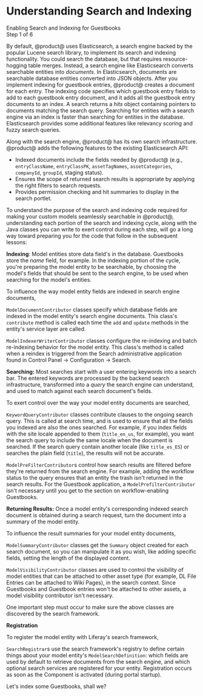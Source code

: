 # Understanding Search and Indexing [](id=understanding-search-and-indexing)

<div class="learn-path-step">
    <p>Enabling Search and Indexing for Guestbooks<br>Step 1 of 6</p>
</div>

By default, @product@ uses Elasticsearch, a search engine backed by the popular
Lucene search library, to implement its search and indexing functionality. You
could search the database, but that requires resource-hogging table merges.
Instead, a search engine like Elasticsearch converts searchable entities into
*documents*. In Elasticsearch, documents are searchable database entities
converted into JSON objects. After you implement indexing for guestbook entries,
@product@ creates a document for each entry. The indexing code specifies which
guestbook entry fields to add to each guestbook entry document, and it adds all
the guestbook entry documents to an index. A search returns a *hits* object
containing pointers to documents matching the search query. Searching for
entities with a search engine via an index is faster than searching for entities
in the database. Elasticsearch provides some additional features like relevancy
scoring and fuzzy search queries. 

Along with the search engine, @product@ has its own search infrastructure.
@product@ adds the following features to the existing Elasticsearch API: 

-   Indexed documents include the fields needed by @product@ (e.g., 
    `entryClassName`, `entryClassPK`, `assetTagNames`, `assetCategories`, 
    `companyId`, `groupId`, staging status). 
-   Ensures the scope of returned search results is appropriate by applying 
    the right filters to search requests. 
-   Provides permission checking and hit summaries to display in the search 
    portlet. 

To understand the purpose of the search and indexing code required for making
your custom models seamlessly searchable in @product@, understanding each
portion of the search and indexing cycle, along with the Java classes you can
write to exert control during each step, will go a long way toward preparing you
for the code that follow in the subsequent lessons:

**Indexing**: Model entities store data field's in the database. Guestbooks
store the _name_ field, for example. In the indexing portion of the cycle,
you're preparing the model entity to be searchable, by choosing the model's
fields that should be sent to the search engine, to be used when searching for
the model's entities.

To influence the way model entity fields are indexed in search engine documents,

`ModelDocumentContributor` classes specify which database fields are indexed in
the model entity's search engine documents. This class's `contribute` method is
called each time the `add` and `update` methods in the entity's service layer
are called.

`ModelIndexerWriterContributor` classes configure the re-indexing and batch
re-indexing behavior for the model entity. This class's method is called when a
reindex is triggered from the Search administrative application found in Control
Panel &rarr; Configuration &rarr; Search.

**Searching:** Most searches start with a user entering keywords into a search
bar. The entered keywords are processed by the backend search infrastructure,
transformed into a *query* the search engine can understand, and used to match
against each search document's fields.

To exert control over the way your model entity documents are searched, 

`KeywordQueryContributor` classes contribute clauses to the ongoing search
query. This is called at search time, and is used to ensure that all the fields
you indexed are also the ones searched. For example, if you index fields with
the site locale appended to them (`title_en_us`, for example), you want the
search query to include the same locale when the document is searched.  If the
search query contain another locale (like `title_es_ES`) or searches the plain
field (`title`), the results will not be accurate.

`ModelPreFilterContributor`s control how search results are filtered before
they're returned from the search engine. For example, adding the workflow status
to the query ensures that an entity the trash isn't returned in the search
results. For the Guestbook application, a `ModelPrefilterContributor` isn't
necessary until you get to the section on workflow-enabling Guestbooks.

**Returning Results:** Once a model entity's corresponding indexed search
document is obtained during a search request, turn the document into a summary
of the model entity.

To influence the result summaries for your model entity documents, 

`ModelSummaryContributor` classes get the `Summary` object created for each
search document, so you can manipulate it as you wish, like adding specific
fields, setting the length of the displayed content.

`ModelVisibilityContributor` classes are used to control the visibility of model
entities that can be attached to other asset type (for example, DL File
Entries can be attached to Wiki Pages), in the search context. Since Guestbooks
and Guestbook entries won't be attached to other assets, a model visibility
contributor isn't necessary.

One important step must occur to make sure the above classes are discovered by
the search framework. 

**Registration**

To register the model entity with Liferay's search framework,

`SearchRegistrar`s use the search framework's registry to define certain things
about your model entity's `ModelSearchDefinition`: which fields are used by
default to retrieve documents from the search engine, and which optional search
services are registered for your entity. Registration occurs as soon as the
Component is activated (during portal startup).

Let's index some Guestbooks, shall we? 
